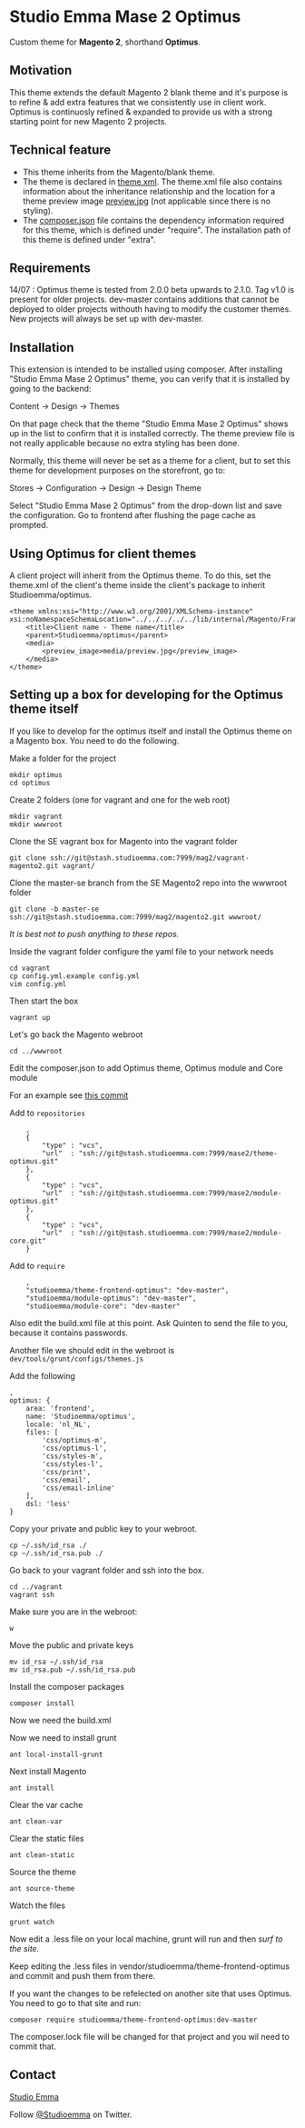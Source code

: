 # Studio Emma Mase 2 Optimus

Custom theme for **Magento 2**, shorthand **Optimus**.

## Motivation

This theme extends the default Magento 2 blank theme and it's purpose is to refine & add extra features that we consistently use in client work. Optimus is continuosly refined & expanded to provide us with a strong starting point for new Magento 2 projects.

## Technical feature

* This theme inherits from the Magento/blank theme.
* The theme is declared in [theme.xml](theme.xml). The theme.xml file also contains information about the inheritance relationship and the location for a theme preview image [preview.jpg](media/preview.jpg) (not applicable since there is no styling).
* The [composer.json](composer.json) file contains the dependency information required for this theme, which is defined under "require". The installation path of this theme is defined under "extra".

## Requirements

14/07 : Optimus theme is tested from 2.0.0 beta upwards to 2.1.0. Tag v1.0 is present for older projects. dev-master contains additions that cannot be deployed to older projects withouth having to modify the customer themes. New projects will always be set up with dev-master.

## Installation

This extension is intended to be installed using composer. After installing "Studio Emma Mase 2 Optimus" theme, you can verify that it is installed by going to the backend:

Content -> Design -> Themes

On that page check that the theme "Studio Emma Mase 2 Optimus" shows up in the list to confirm that it is installed correctly. The theme preview file is not really applicable because no extra styling has been done.

Normally, this theme will never be set as a theme for a client, but to set this theme for development purposes on the storefront, go to:

Stores -> Configuration -> Design ->  Design Theme

Select "Studio Emma Mase 2 Optimus" from the drop-down list and save the configuration. Go to frontend after flushing the page cache as prompted.

## Using Optimus for client themes

A client project will inherit from the Optimus theme. To do this, set the theme.xml of the client's theme inside the client's package to inherit Studioemma/optimus.

```
<theme xmlns:xsi="http://www.w3.org/2001/XMLSchema-instance" xsi:noNamespaceSchemaLocation="../../../../../lib/internal/Magento/Framework/Config/etc/theme.xsd">
    <title>Client name - Theme name</title>
    <parent>Studioemma/optimus</parent>
    <media>
        <preview_image>media/preview.jpg</preview_image>
    </media>
</theme>
```

## Setting up a box for developing for the Optimus theme itself

If you like to develop for the optimus itself and install the Optimus theme on a Magento box. You need to do the following.

Make a folder for the project

    mkdir optimus
    cd optimus

Create 2 folders (one for vagrant and one for the web root)

    mkdir vagrant
    mkdir wwwroot

Clone the SE vagrant box for Magento into the vagrant folder

    git clone ssh://git@stash.studioemma.com:7999/mag2/vagrant-magento2.git vagrant/

Clone the master-se branch from the SE Magento2 repo into the wwwroot folder

    git clone -b master-se ssh://git@stash.studioemma.com:7999/mag2/magento2.git wwwroot/

*It is best not to push anything to these repos.*

Inside the vagrant folder configure the yaml file to your network needs

    cd vagrant
    cp config.yml.example config.yml
    vim config.yml

Then start the box

    vagrant up

Let's go back the Magento webroot

    cd ../wwwroot

Edit the composer.json to add Optimus theme, Optimus module and Core module

For an example see [this commit](http://stash.studioemma.com/projects/MAG2LIB/repos/libeco/commits/1f81fe563f71fbbbbe5d9ea75e4c0959651bc389#composer.json)

Add to `repositories`

        ,
        {
            "type" : "vcs",
            "url"  : "ssh://git@stash.studioemma.com:7999/mase2/theme-optimus.git"
        },
        {
            "type" : "vcs",
            "url"  : "ssh://git@stash.studioemma.com:7999/mase2/module-optimus.git"
        },
        {
            "type" : "vcs",
            "url"  : "ssh://git@stash.studioemma.com:7999/mase2/module-core.git"
        }

Add to `require`

        ,
        "studioemma/theme-frontend-optimus": "dev-master",
        "studioemma/module-optimus": "dev-master",
        "studioemma/module-core": "dev-master"

Also edit the build.xml file at this point. Ask Quinten to send the file to you, because it contains passwords.

Another file we should edit in the webroot is `dev/tools/grunt/configs/themes.js`

Add the following

    ,
    optimus: {
        area: 'frontend',
        name: 'Studioemma/optimus',
        locale: 'nl_NL',
        files: [
            'css/optimus-m',
            'css/optimus-l',
            'css/styles-m',
            'css/styles-l',
            'css/print',
            'css/email',
            'css/email-inline'
        ],
        dsl: 'less'
    }

Copy your private and public key to your webroot.

    cp ~/.ssh/id_rsa ./
    cp ~/.ssh/id_rsa.pub ./

Go back to your vagrant folder and ssh into the box.

    cd ../vagrant
    vagrant ssh

Make sure you are in the webroot:

    w

Move the public and private keys

    mv id_rsa ~/.ssh/id_rsa
    mv id_rsa.pub ~/.ssh/id_rsa.pub

Install the composer packages

    composer install

Now we need the build.xml

Now we need to install grunt

    ant local-install-grunt

Next install Magento

    ant install

Clear the var cache

    ant clean-var

Clear the static files

    ant clean-static

Source the theme

    ant source-theme

Watch the files

    grunt watch

Now edit a .less file on your local machine, grunt will run and then *surf to the site.*

Keep editing the .less files in vendor/studioemma/theme-frontend-optimus and commit and push them from there.

If you want the changes to be refelected on another site that uses Optimus. You need to go to that site and run:

    composer require studioemma/theme-frontend-optimus:dev-master

The composer.lock file will be changed for that project and you wil need to commit that.

## Contact

[Studio Emma](http://www.studioemma.com)

Follow [@Studioemma](https://twitter.com/studioemma) on Twitter.





